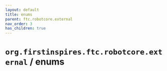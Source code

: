 ```yaml
---
layout: default
title: enums
parent: ftc.robotcore.external
nav_order: 3
has_children: true
---
```

# `org.firstinspires.ftc.robotcore.external` / enums
      